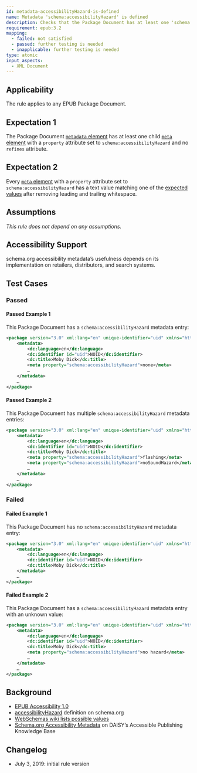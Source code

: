 ```yaml
---
id: metadata-accessibilityHazard-is-defined
name: Metadata 'schema:accessibilityHazard' is defined
description: Checks that the Package Document has at least one 'schema:accessibilityHazard' metadata entry
requirement: epub:3.2
mapping:
  - failed: not satisfied
  - passed: further testing is needed
  - inapplicable: further testing is needed
type: atomic
input_aspects:
  - XML Document
---
```


## Applicability

The rule applies to any EPUB Package Document.

## Expectation 1

The Package Document [`metadata` element](https://www.w3.org/publishing/epub3/epub-packages.html#sec-metadata-elem) has at least one child [`meta` element](https://www.w3.org/publishing/epub3/epub-packages.html#sec-meta-elem) with a `property` attribute set to `schema:accessibilityHazard` and no `refines` attribute.

## Expectation 2

Every [`meta` element](https://www.w3.org/publishing/epub3/epub-packages.html#sec-meta-elem) with a `property` attribute set to `schema:accessibilityHazard` has a text value matching one of the [expected values](https://www.w3.org/wiki/WebSchemas/Accessibility) after removing leading and trailing whitespace.

## Assumptions

_This rule does not depend on any assumptions._

## Accessibility Support

schema.org accessibility metadata’s usefulness depends on its implementation on retailers, distributors, and search systems.

## Test Cases

### Passed

#### Passed Example 1

This Package Document has a `schema:accessibilityHazard` metadata entry:

```xml
<package version="3.0" xml:lang="en" unique-identifier="uid" xmlns="http://www.idpf.org/2007/opf" xmlns:dc="http://purl.org/dc/elements/1.1/">
    <metadata>
        <dc:language>en</dc:language>
        <dc:identifier id="uid">NOID</dc:identifier>
        <dc:title>Moby Dick</dc:title>
        <meta property="schema:accessibilityHazard">none</meta>
        …
    </metadata>
    …
</package>
```

#### Passed Example 2

This Package Document has multiple `schema:accessibilityHazard` metadata entries:

```xml
<package version="3.0" xml:lang="en" unique-identifier="uid" xmlns="http://www.idpf.org/2007/opf" xmlns:dc="http://purl.org/dc/elements/1.1/">
    <metadata>
        <dc:language>en</dc:language>
        <dc:identifier id="uid">NOID</dc:identifier>
        <dc:title>Moby Dick</dc:title>
        <meta property="schema:accessibilityHazard">flashing</meta>
        <meta property="schema:accessibilityHazard">noSoundHazard</meta>
        …
    </metadata>
    …
</package>
```

### Failed

#### Failed Example 1

This Package Document has no `schema:accessibilityHazard` metadata entry:

```xml
<package version="3.0" xml:lang="en" unique-identifier="uid" xmlns="http://www.idpf.org/2007/opf" xmlns:dc="http://purl.org/dc/elements/1.1/">
    <metadata>
        <dc:language>en</dc:language>
        <dc:identifier id="uid">NOID</dc:identifier>
        <dc:title>Moby Dick</dc:title>
    </metadata>
    …
</package>
```

#### Failed Example 2

This Package Document has a `schema:accessibilityHazard` metadata entry with an unknown value:

```xml
<package version="3.0" xml:lang="en" unique-identifier="uid" xmlns="http://www.idpf.org/2007/opf" xmlns:dc="http://purl.org/dc/elements/1.1/">
    <metadata>
        <dc:language>en</dc:language>
        <dc:identifier id="uid">NOID</dc:identifier>
        <dc:title>Moby Dick</dc:title>
        <meta property="schema:accessibilityHazard">no hazard</meta>
        …
    </metadata>
    …
</package>
```

## Background

 * [EPUB Accessibility 1.0](http://www.idpf.org/epub/latest/accessibility)
 * [accessibilityHazard](https://schema.org/accessibilityHazard) definition on schema.org
 * [WebSchemas wiki lists possible values](http://www.w3.org/wiki/WebSchemas/Accessibility)
 * [Schema.org Accessibility Metadata](http://kb.daisy.org/publishing/docs/metadata/schema-org.html) on DAISY’s Accessible Publishing Knowledge Base

## Changelog

- July 3, 2019: initial rule version
